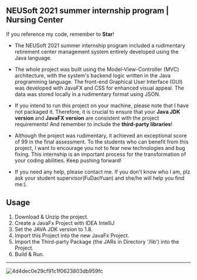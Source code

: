 ## NEUSoft 2021 summer internship program | Nursing Center
If you reference my code, remember to **Star**!
- The NEUSoft 2021 summer internship program included a rudimentary retirement center management system entirely developed using the Java language.

- The whole project was built using the Model-View-Controller (MVC) architecture, with the system's backend logic written in the Java programming language. The front-end Graphical User Interface (GUI) was developed with JavaFX and CSS for enhanced visual appeal. The data was stored locally in a rudimentary format using JSON.

- If you intend to run this project on your machine, please note that I have not packaged it. Therefore, it is crucial to ensure that your **Java JDK version** and **JavaFX version** are consistent with the project requirements! And remember to include the **third-party libraries**!

- Although the project was rudimentary, it achieved an exceptional score of 99 in the final assessment. To the students who can benefit from this project, I want to encourage you not to fear new technologies and bug fixing. This internship is an important process for the transformation of your coding abilities. Keep pushing forward!

- If you need any help, please contact me. If you don't know who I am, plz ask your student supervisor(FuDaoYuan) and she/he will help you find me:).

## Usage
1. Download & Unzip the project.
2. Create a JavaFx Project with IDEA IntelliJ
3. Set the JAVA JDK version to 1.8.
4. Import this Project into the new JavaFx Project.
5. Import the Third-party Package (the JARs in Directory '/lib') into the Project.
6. Build & Run.

---
![4d4dec0e29cf91c1f0623803db959fc](https://user-images.githubusercontent.com/72896380/229979315-9372a404-4e82-4899-ba08-ba085895df2c.jpg)
